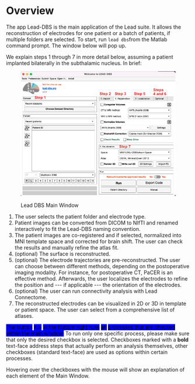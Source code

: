 # Overview

The app Lead-DBS is the main application of the Lead suite. It allows the reconstruction of electrodes for one patient or a batch of patients, if multiple folders are selected. To start, run `lead dbs`from the Matlab command prompt. The window below will pop up.

We explain steps 1 through 7 in more detail below, assuming a patient implanted bilaterally in the subthalamic nucleus. In brief:

<figure><img src="../.gitbook/assets/overview (2).png" alt=""><figcaption><p>Lead DBS Main Window</p></figcaption></figure>

1. The user selects the patient folder and electrode type.
2. Patient images can be converted from DICOM to NIfTI and renamed interactively to fit the Lead-DBS naming convention.
3. The patient images are co-registered and if selected, normalized into MNI template space and corrected for brain shift. The user can check the results and manually refine the atlas fit.
4. (optional) The surface is reconstructed.
5. (optional) The electrode trajectories are pre-reconstructed. The user can choose between different methods, depending on the postoperative imaging modality. For instance, for postoperative CT, PaCER is an effective method. Afterwards, the user localizes the electrodes to refine the position and --- if applicable --- the orientation of the electrodes.
6. (optional) The user can run connectivity analysis with Lead Connectome.
7. The reconstructed electrodes can be visualized in 2D or 3D in template or patient space. The user can select from a comprehensive list of atlases.

<mark style="background-color:blue;">The button</mark> <mark style="background-color:blue;"></mark><mark style="background-color:blue;">`Run`</mark> <mark style="background-color:blue;"></mark><mark style="background-color:blue;">in the bottom right runs</mark> <mark style="background-color:blue;"></mark><mark style="background-color:blue;">**all**</mark> <mark style="background-color:blue;"></mark><mark style="background-color:blue;">processes that are checked within the main window.</mark> To run only one specific process, please make sure that only the desired checkbox is selected. Checkboxes marked with a **bold** text-face address steps that actually perform an analysis themselves, other checkboxes (standard text-face) are used as options within certain processes.

Hovering over the checkboxes with the mouse will show an explanation of each element of the Main Window.
